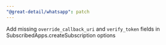 ```yaml
---
"@great-detail/whatsapp": patch
---
```


Add missing `override_callback_uri` and `verify_token` fields in
SubscribedApps.createSubscription options
